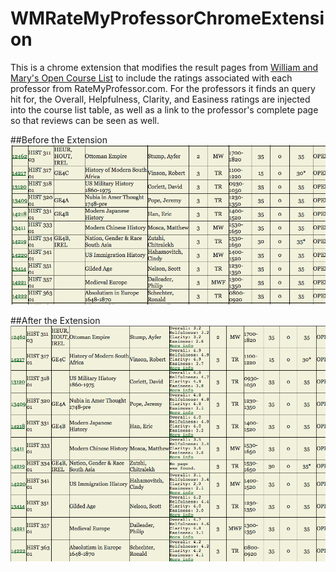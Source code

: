 # WMRateMyProfessorChromeExtension

This is a chrome extension that modifies the result pages from [William and Mary's Open Course List](https://courselist.wm.edu/) 
to include the ratings associated with each professor from RateMyProfessor.com. For the professors it finds an query hit for,
the Overall, Helpfulness, Clarity, and Easiness ratings are injected into the course list table, as well as a link to the
professor's complete page so that reviews can be seen as well. 


##Before the Extension
![alt text](before.png)

##After the Extension
![alt text](after.png)
